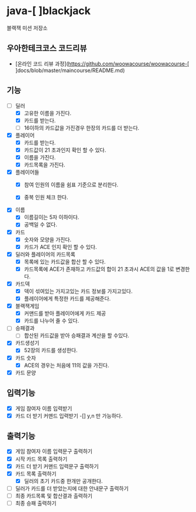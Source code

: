 # java-[ ]blackjack

블랙잭 미션 저장소

## 우아한테크코스 코드리뷰

- [온라인 코드 리뷰 과정](https://github.com/woowacourse/woowacourse-[ ]docs/blob/master/maincourse/README.md)

## 기능

-[ ] 딜러
  -[x] 고유한 이름을 가진다.
  -[x] 카드를 받는다.
  -[ ] 16이하의 카드값을 가진경우 한장의 카드를 더 받는다.
  
-[x] 플레이어
  -[x] 카드를 받는다.
  -[x] 카드값이 21 초과인지 확인 할 수 있다.
  -[x] 이름을 가진다.
  -[x] 카드목록을 가진다.

-[x] 플레이어들
  -[x] 참여 인원의 이름을 쉼표 기준으로 분리한다.
  -[x] 중복 인원 체크 한다. 


-[x] 이름
  - [x] 이름길이는 5자 이하이다.
  - [x] 공백일 수 없다.
  
-[x] 카드
  -[x] 숫자와 모양을 가진다.
  -[x] 카드가 ACE 인지 확인 할 수 있다.

-[x] 딜러와 플레이어의 카드목록
  -[x] 목록에 있는 카드값을 합산 할 수 있다.
  -[x] 카드목록에 ACE가 존재하고 카드값의 합이 21 초과시 ACE의 값을 1로 변경한다.

-[x] 카드덱
  -[x] 덱이 섞여있는 가지고있는 카드 정보를 가지고있다.
  -[x] 플레이어에게 특정한 카드를 제공해준다.

-[x] 블랙잭게임
  -[x] 커맨드를 받아 플레이어에게 카드 제공
  -[x] 카드를 나누어 줄 수 있다. 

-[ ] 승패결과
  -[ ] 합산된 카드값을 받아 승패결과 계산을 할 수있다.  

-[x] 카드생성기
  -[x] 52장의 카드를 생성한다.

-[x] 카드 숫자 
  - [x] ACE의 경우는 처음에 11의 값을 가진다.

-[x] 카드 문양

## 입력기능
-[x] 게임 참여자 이름 입력받기
-[x] 카드 더 받기 커맨드 입력받기
  -[] y,n 만 가능하다.

## 출력기능 
-[x] 게임 참여자 이름 입력문구 출력하기
-[x] 시작 카드 목록 출력하기
-[x] 카드 더 받기 커맨드 입력문구 출력하기
-[x] 카드 목록 출력하기
  -[x] 딜러의 초기 카드중 한개만 공개한다.
-[ ] 딜러가 카드를 더 받았는지에 대한 안내문구 출력하기
-[ ] 최종 카드목록 및 합산결과 출력하기
-[ ] 최종 승패 출력하기

